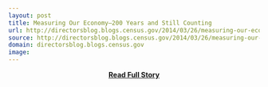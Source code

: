 ```yaml
---
layout: post
title: Measuring Our Economy—200 Years and Still Counting
url: http://directorsblog.blogs.census.gov/2014/03/26/measuring-our-economy-200-years-and-still-counting/
source: http://directorsblog.blogs.census.gov/2014/03/26/measuring-our-economy-200-years-and-still-counting/
domain: directorsblog.blogs.census.gov
image: 
---
```


<p></p>
<center><p><a href="http://directorsblog.blogs.census.gov/2014/03/26/measuring-our-economy-200-years-and-still-counting/" style='padding:25px; font-sze:18px; font-weight: bold;'>Read Full Story</a></p></center>
